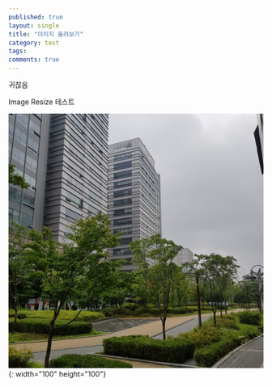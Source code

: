 ```yaml
---
published: true
layout: single
title: "이미지 올려보기"
category: test
tags: 
comments: true
---
```


귀찮음

Image Resize 테스트

![](/images/20200804_070901.jpg){: width="100" height="100"}